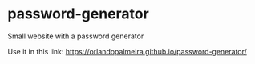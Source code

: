 # password-generator
Small website with a password generator

Use it in this link: https://orlandopalmeira.github.io/password-generator/
